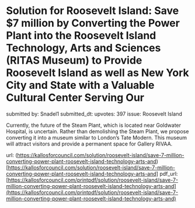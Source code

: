 # Solution for Roosevelt Island: Save $7 million by Converting the Power Plant into the Roosevelt Island Technology, Arts and Sciences (RITAS Museum) to Provide Roosevelt Island as well as New York City and State with a Valuable Cultural Center Serving Our  #

submitted by: Snadel1
submitted_dt: 
upvotes: 397
issue: Roosevelt Island

Currently, the future of the Steam Plant, which is located near Goldwater Hospital, is uncertain. Rather than demolishing the Steam Plant, we propose converting it into a museum similar to London’s Tate Modern. This museum will attract visitors and provide a permanent space for Gallery RIVAA.

url: (https://kallosforcouncil.com/solution/roosevelt-island/save-7-million-converting-power-plant-roosevelt-island-technology-arts-and)[https://kallosforcouncil.com/solution/roosevelt-island/save-7-million-converting-power-plant-roosevelt-island-technology-arts-and]
pdf_url: [https://kallosforcouncil.com/printpdf/solution/roosevelt-island/save-7-million-converting-power-plant-roosevelt-island-technology-arts-and](https://kallosforcouncil.com/printpdf/solution/roosevelt-island/save-7-million-converting-power-plant-roosevelt-island-technology-arts-and)